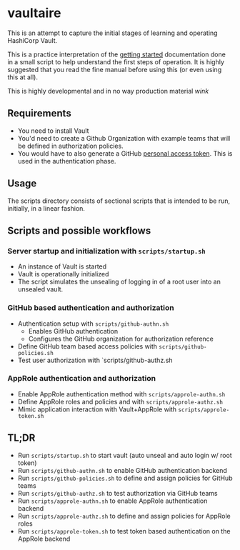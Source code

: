 # vaultaire
This is an attempt to capture the initial stages of learning and
operating HashiCorp Vault.

This is a practice interpretation of the
[getting started](https://www.vaultproject.io/intro/getting-started/install.html)
documentation done in a small script to help understand the first steps of
operation. It is highly suggested that you read the fine manual before
using this (or even using this at all).

This is highly developmental and in no way production material *wink*

Requirements
------------
- You need to install Vault
- You'd need to create a Github Organization with example
  teams that will be defined in authorization policies.
- You would have to also generate a GitHub
  [personal access token](https://help.github.com/articles/creating-a-personal-access-token-for-the-command-line).
  This is used in the authentication phase.

Usage
-----
The scripts directory consists of sectional scripts that is intended to be run, initially, in a
linear fashion.

Scripts and possible workflows
------------------------------

### Server startup and initialization with `scripts/startup.sh`
- An instance of Vault is started
- Vault is operationally initialized
- The script simulates the unsealing of logging in of a root user into
  an unsealed vault.

### GitHub based authentication and authorization
- Authentication setup with `scripts/github-authn.sh`
    - Enables GitHub authentication
    - Configures the GitHub organization for authorization reference
- Define GitHub team based access policies with `scripts/github-policies.sh`
- Test user authorization with `scripts/github-authz.sh

### AppRole authentication and authorization
- Enable AppRole authentication method with `scripts/approle-authn.sh`
- Define AppRole roles and policies and  with `scripts/approle-authz.sh`
- Mimic application interaction with Vault+AppRole with `scripts/approle-token.sh`

TL;DR
-----
- Run `scripts/startup.sh` to start vault (auto unseal and auto login w/
  root token)
- Run `scripts/github-authn.sh` to enable GitHub authentication backend
- Run `scripts/github-policies.sh` to define and assign policies for GitHub teams
- Run `scripts/github-authz.sh` to test authorization via GitHub teams
- Run `scripts/approle-authn.sh` to enable AppRole authentication
  backend
- Run `scripts/approle-authz.sh` to define and assign policies for
  AppRole roles
- Run `scripts/approle-token.sh` to test token based authentication on
  the AppRole backend
